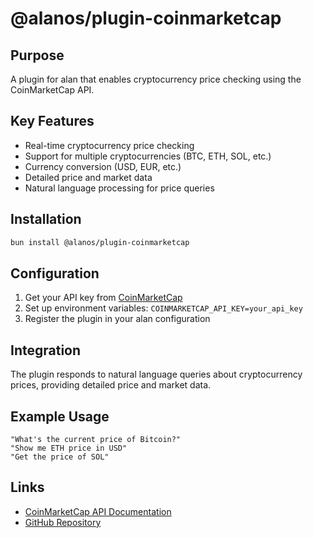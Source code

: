 # @alanos/plugin-coinmarketcap

## Purpose

A plugin for alan that enables cryptocurrency price checking using the CoinMarketCap API.

## Key Features

- Real-time cryptocurrency price checking
- Support for multiple cryptocurrencies (BTC, ETH, SOL, etc.)
- Currency conversion (USD, EUR, etc.)
- Detailed price and market data
- Natural language processing for price queries

## Installation

```bash
bun install @alanos/plugin-coinmarketcap
```

## Configuration

1. Get your API key from [CoinMarketCap](https://pro.coinmarketcap.com)
2. Set up environment variables: `COINMARKETCAP_API_KEY=your_api_key`
3. Register the plugin in your alan configuration

## Integration

The plugin responds to natural language queries about cryptocurrency prices, providing detailed price and market data.

## Example Usage

```plaintext
"What's the current price of Bitcoin?"
"Show me ETH price in USD"
"Get the price of SOL"
```

## Links

- [CoinMarketCap API Documentation](https://coinmarketcap.com/api/documentation/v1/)
- [GitHub Repository](https://github.com/alanos/alan/tree/main/packages/plugin-coinmarketcap)
